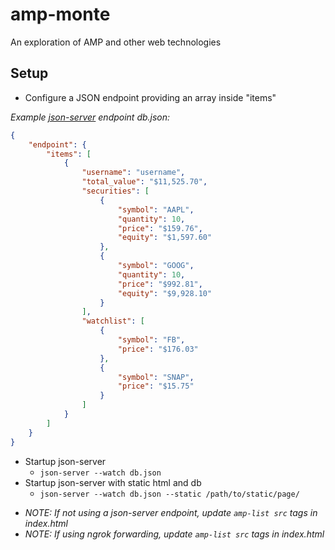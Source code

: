 # amp-monte
An exploration of AMP and other web technologies

## Setup
- Configure a JSON endpoint providing an array inside "items"

_Example [json-server](https://www.npmjs.com/package/json-server) endpoint db.json:_
```json
{
    "endpoint": {
        "items": [
            {
                "username": "username",
                "total_value": "$11,525.70",
                "securities": [
                    {
                        "symbol": "AAPL",
                        "quantity": 10,
                        "price": "$159.76",
                        "equity": "$1,597.60"
                    },
                    {
                        "symbol": "GOOG",
                        "quantity": 10,
                        "price": "$992.81",
                        "equity": "$9,928.10"
                    }
                ],
                "watchlist": [
                    {
                        "symbol": "FB",
                        "price": "$176.03"
                    },
                    {
                        "symbol": "SNAP",
                        "price": "$15.75"
                    }
                ]
            }
        ]
    }
}
```
- Startup json-server
    - `json-server --watch db.json`
- Startup json-server with static html and db
    - `json-server --watch db.json --static /path/to/static/page/`

* _NOTE: If not using a json-server endpoint, update `amp-list src` tags in index.html_
* _NOTE: If using ngrok forwarding, update `amp-list src` tags in index.html_